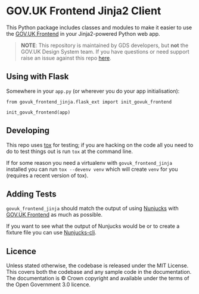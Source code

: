 GOV.UK Frontend Jinja2 Client
=============================

This Python package includes classes and modules to make it easier to use the
[GOV.UK Frontend] in your Jinja2-powered Python web app.

> **NOTE**: This repository is maintained by GDS developers, but **not** the
> GOV.UK Design System team. If you have questions or need support raise an
> issue against this repo [here](#issues).

## Using with Flask

Somewhere in your `app.py` (or wherever you do your app initialisation):

```
from govuk_frontend_jinja.flask_ext import init_govuk_frontend

init_govuk_frontend(app)
```

## Developing

This repo uses [tox] for testing; if you are hacking on the code all you need
to do to test things out is run `tox` at the command line.

If for some reason you need a virtualenv with `govuk_frontend_jinja` installed
you can run `tox --devenv venv` which will create `venv` for you (requires a
recent version of tox).

## Adding Tests

`govuk_frontend_jinja` should match the output of using [Nunjucks] with
[GOV.UK Frontend] as much as possible.

If you want to see what the output of Nunjucks would be or to create a fixture
file you can use [Nunjucks-cli].

## Licence

Unless stated otherwise, the codebase is released under the MIT License. This
covers both the codebase and any sample code in the documentation. The
documentation is &copy; Crown copyright and available under the terms of the
Open Government 3.0 licence.

[GOV.UK Frontend]: https://github.com/alphagov/govuk-frontend
[Nunjucks]: https://mozilla.github.io/nunjucks/
[Nunjucks-cli]: https://www.npmjs.com/package/nunjucks-cli
[tox]: https://tox.readthedocs.io/en/latest/index.html
